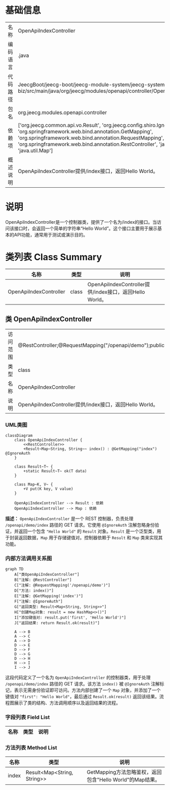 # 基础信息

|      |      |
|------|------|
| 名称 | OpenApiIndexController |
| 编码语言 | .java |
| 代码路径 | JeecgBoot/jeecg-boot/jeecg-module-system/jeecg-system-biz/src/main/java/org/jeecg/modules/openapi/controller/OpenApiIndexController.java |
| 包名 | org.jeecg.modules.openapi.controller |
| 依赖项 | ['org.jeecg.common.api.vo.Result', 'org.jeecg.config.shiro.IgnoreAuth', 'org.springframework.web.bind.annotation.GetMapping', 'org.springframework.web.bind.annotation.RequestMapping', 'org.springframework.web.bind.annotation.RestController', 'java.util.HashMap', 'java.util.Map'] |
| 概述说明 | OpenApiIndexController提供/index接口，返回Hello World。 |

# 说明

OpenApiIndexController是一个控制器类，提供了一个名为/index的接口。当访问该接口时，会返回一个简单的字符串“Hello World”。这个接口主要用于展示基本的API功能，通常用于测试或演示目的。

# 类列表 Class Summary

| 名称   | 类型  | 说明 |
|-------|------|-------------|
| OpenApiIndexController | class | OpenApiIndexController提供/index接口，返回Hello World。 |



## 类 OpenApiIndexController

|      |      |
|------|------|
| 访问范围 | @RestController;@RequestMapping("/openapi/demo");public |
| 类型 | class |
| 名称 | OpenApiIndexController |
| 说明 | OpenApiIndexController提供/index接口，返回Hello World。 |


### UML类图

```mermaid
classDiagram
    class OpenApiIndexController {
        <<RestController>>
        +Result~Map~String, String~~ index() : @GetMapping("index") @IgnoreAuth
    }

    class Result~T~ {
        +static Result~T~ ok(T data)
    }

    class Map~K, V~ {
        +V put(K key, V value)
    }

    OpenApiIndexController --> Result : 依赖
    OpenApiIndexController --> Map : 依赖
```

**描述：**
`OpenApiIndexController` 是一个 REST 控制器，负责处理 `/openapi/demo/index` 路径的 GET 请求。它使用 `@IgnoreAuth` 注解忽略身份验证，并返回一个包含 `"Hello World"` 的 `Result` 对象。`Result` 是一个泛型类，用于封装返回数据，`Map` 用于存储键值对。控制器依赖于 `Result` 和 `Map` 类来实现其功能。


### 内部方法调用关系图

```mermaid
graph TD
    A["类OpenApiIndexController"]
    B["注解: @RestController"]
    C["注解: @RequestMapping('/openapi/demo')"]
    D["方法: index()"]
    E["注解: @GetMapping('index')"]
    F["注解: @IgnoreAuth"]
    G["返回类型: Result<Map<String, String>>"]
    H["创建Map对象: result = new HashMap<>()"]
    I["添加键值对: result.put('first', 'Hello World')"]
    J["返回结果: return Result.ok(result)"]

    A --> B
    A --> C
    A --> D
    D --> E
    D --> F
    D --> G
    D --> H
    H --> I
    I --> J
```

这段代码定义了一个名为 `OpenApiIndexController` 的控制器类，用于处理 `/openapi/demo/index` 路径的 GET 请求。该方法 `index()` 被 `@IgnoreAuth` 注解标记，表示无需身份验证即可访问。方法内部创建了一个 `Map` 对象，并添加了一个键值对 `"first": "Hello World"`，最后通过 `Result.ok(result)` 返回该结果。流程图展示了类的结构、方法调用顺序以及返回结果的流程。

### 字段列表 Field List

| 名称  | 类型  | 说明 |
|-------|-------|------|

### 方法列表 Method List

| 名称  | 类型  | 说明 |
|-------|-------|------|
| index | Result<Map<String, String>> | GetMapping方法忽略鉴权，返回包含"Hello World"的Map结果。 |




